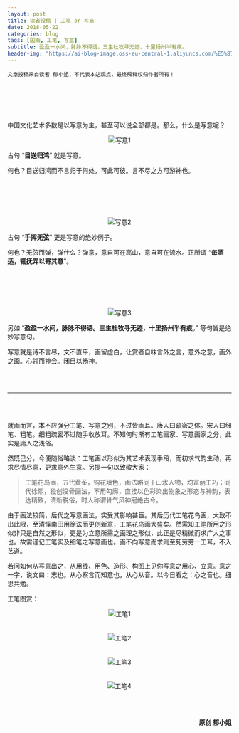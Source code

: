 ```yaml
---
layout: post
title: 读者投稿 | 工笔 or 写意
date: 2018-05-22
categories: blog
tags: [国画, 工笔, 写意]
subtitle: 盈盈一水间，脉脉不得语。三生杜牧寻无迹，十里扬州半有痕。
header-img: "https://ai-blog-image.oss-eu-central-1.aliyuncs.com/%E5%B7%A5%E7%AC%94%20%E9%A2%98%E5%9B%BE.jpeg"
---
```

`文章投稿来自读者 郁小姐，不代表本站观点，最终解释权归作者所有！`

<br><br><br><br>

中国文化艺术多数是以写意为主，甚至可以说全部都是。那么，什么是写意呢？

<div align="center"><img src="https://ai-blog-image.oss-eu-central-1.aliyuncs.com/%E5%86%99%E6%84%8F1.JPG" alt="写意1" /></div>

古句 “<b>目送归鸿</b>” 就是写意。

何也？目送归鸿而不言归于何处，可此可彼。言不尽之方可游神也。

<br><br><br><br>

<div align="center"><img src="https://ai-blog-image.oss-eu-central-1.aliyuncs.com/%E5%86%99%E6%84%8F2.JPG" alt="写意2" /></div>

古句 “<b>手挥无弦</b>” 更是写意的绝妙例子。

何也？无弦而弹，弹什么？弹意，意自可在高山，意自可在流水。正所谓 “<b>毎酒适，辄抚弄以寄其意</b>”。

<br><br><br><br>

<div align="center"><img src="https://ai-blog-image.oss-eu-central-1.aliyuncs.com/%E5%86%99%E6%84%8F3.jpg" alt="写意3" /></div>

另如 “<b>盈盈一水间，脉脉不得语。三生杜牧寻无迹，十里扬州半有痕</b>。” 等句皆是绝妙写意句。

写意就是诗不言尽，文不直平，画留虚白，让赏者自味言外之言，意外之意，画外之画。心领而神会。闭目以畅神。

<br><br>

---

<br><br>

就画而言，本不应强分工笔、写意之別，不过皆画耳。唐人曰疏密之体。宋人曰细笔、粗笔。细粗疏密不过随手收放耳。不知何时渐有工笔画家、写意画家之分，此实是庸人之浅俗。



然既己分，今便随俗略谈：工笔画以形似为其艺术表现手段，而初求气韵生动，再求尽情尽意，更求意外生意。另提一句以致敬大家：



>工笔花鸟画，五代黄荃，钩花填色，画法略同于山水人物，均富丽工巧；同代徐熙，独创没骨画法，不用勾廓，直接以色彩染出物象之形态与神韵，表达精致，清新脱俗，时人称谓骨气风神冠绝古今。



由于画法较简，后代之写意画法，实受其影响甚巨。其后历代工笔花鸟画，大致不出此限，至清恽南田用徐法而更创新意，工笔花鸟画大盛矣。然需知工笔所用之形似非只是自然之形似，更是为立意所需之画理之形似，此正是尽精微而求广大之事也。故需谨记工笔实及细笔之写意画也。画不向写意而求则至死劳劳一工耳，不入艺道。



若问如何从写意出之，从用线、用色、造形、构图上见你写意之用心、立意。意之一字，说文曰：志也。从心察言而知意也，从心从音。以今日看之：心之音也。细思共勉。







工笔图赏：
<div align="center"><img src="https://ai-blog-image.oss-eu-central-1.aliyuncs.com/%E5%B7%A5%E7%AC%941.JPG" alt="工笔1" /></div>
<br><br>
<div align="center"><img src="https://ai-blog-image.oss-eu-central-1.aliyuncs.com/%E5%B7%A5%E7%AC%942.jpg" alt="工笔2" /></div>
<br><br>
<div align="center"><img src="https://ai-blog-image.oss-eu-central-1.aliyuncs.com/%E5%B7%A5%E7%AC%943.JPG" alt="工笔3" /></div>
<br><br>
<div align="center"><img src="https://ai-blog-image.oss-eu-central-1.aliyuncs.com/%E5%B7%A5%E7%AC%944.JPG" alt="工笔4" /></div>






<br><br>

<div align="right"><b>原创 郁小姐</b></div>
